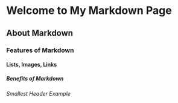 # Welcome to My Markdown Page

## About Markdown

### Features of Markdown

#### Lists, Images, Links

##### Benefits of Markdown

###### Smallest Header Example

